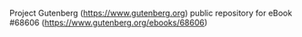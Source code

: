 Project Gutenberg (https://www.gutenberg.org) public repository for
eBook #68606 (https://www.gutenberg.org/ebooks/68606)
